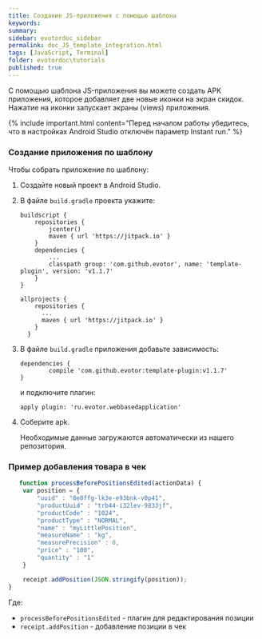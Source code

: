 ```yaml
---
title: Создание JS-приложения с помощью шаблона
keywords:
summary:
sidebar: evotordoc_sidebar
permalink: doc_JS_template_integration.html
tags: [JavaScript, Terminal]
folder: evotordoc\tutorials
published: true
---
```


С помощью шаблона JS-приложения вы можете создать APK приложения, которое добавляет две новые иконки на экран скидок. Нажатие на иконки запускает экраны (views) приложения.

{% include important.html content="Перед началом работы убедитесь, что в настройках Android Studio отключён параметр Instant run." %}

### Создание приложения по шаблону

Чтобы собрать приложение по шаблону:

1. Создайте новый проект в Android Studio.
2. В файле `build.gradle` проекта укажите:

   ```
   buildscript {
       repositories {
           jcenter()
           maven { url 'https://jitpack.io' }
       }
       dependencies {
           ...
           classpath group: 'com.github.evotor', name: 'template-plugin', version: 'v1.1.7'
       }
   }

   allprojects {
       repositories {
         ...
         maven { url 'https://jitpack.io' }
       }
     }
   ```

3. В файле `build.gradle` приложения добавьте зависимость:

   ```
   dependencies {
           compile 'com.github.evotor:template-plugin:v1.1.7'
   }
   ```

   и подключите плагин:

   ```
   apply plugin: 'ru.evotor.webbasedapplication'
   ```

4. Соберите apk.

   Необходимые данные загружаются автоматически из нашего репозитория.

### Пример добавления товара в чек

```JavaScript
   function processBeforePositionsEdited(actionData) {
    var position = {
        "uuid" : "8e0ffg-lk3e-e93bnk-v0p41",
        "productUuid" : "trb44-i32lev-9833jf",
        "productCode" : "1024",
        "productType" : "NORMAL",
        "name" : "myLittlePosition",
        "measureName" : "kg",
        "measurePrecision" : 0,
        "price" : "100",
        "quantity" : "1"
    }

    receipt.addPosition(JSON.stringify(position));
}
```

Где:

* `processBeforePositionsEdited` - плагин для редактирования позиции
* `receipt.addPosition` - добавление позиции в чек
